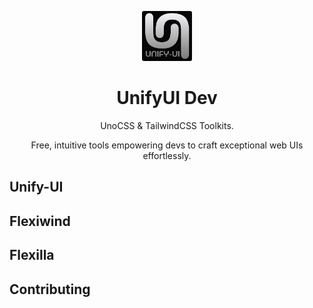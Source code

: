 <p align="center">
  <img src="./favicon-dark.png" style="width:80px;" />
  <h1 align="center">UnifyUI Dev</h1>
  <p align="center">UnoCSS & TailwindCSS Toolkits.</p>
  <p align="center">
        Free, intuitive tools empowering devs to craft exceptional web UIs effortlessly.
  </p>
</p>



## Unify-UI 


## Flexiwind



## Flexilla



## Contributing

